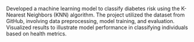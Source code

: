 Developed a machine learning model to classify diabetes risk using the K-Nearest Neighbors (KNN) algorithm. The project utilized the dataset from GitHub, involving data preprocessing, model training, and evaluation. Visualized results to illustrate model performance in classifying individuals based on health metrics. 
